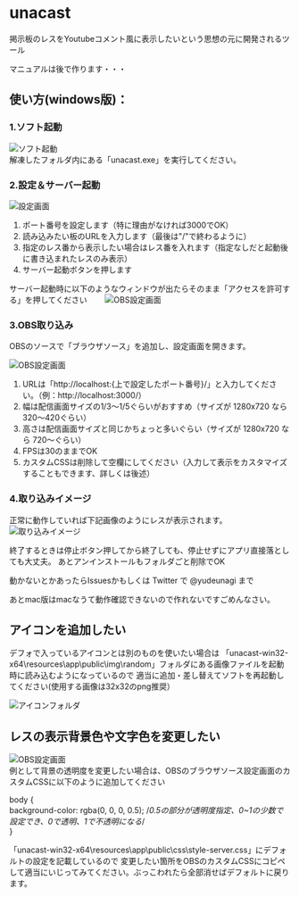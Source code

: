# unacast
掲示板のレスをYoutubeコメント風に表示したいという思想の元に開発されるツール

マニュアルは後で作ります・・・

## 使い方(windows版)：

### 1.ソフト起動
![ソフト起動](https://raw.githubusercontent.com/yudeunagi/unacast/develop/documents/help/img/help01.jpg)  
解凍したフォルダ内にある「unacast.exe」を実行してください。

### 2.設定＆サーバー起動
![設定画面](https://raw.githubusercontent.com/yudeunagi/unacast/develop/documents/help/img/help02.jpg)  
1. ポート番号を設定します（特に理由がなければ3000でOK）
1. 読み込みたい板のURLを入力します（最後は"/"で終わるように）
1. 指定のレス番から表示したい場合はレス番を入れます（指定なしだと起動後に書き込まれたレスのみ表示）
1. サーバー起動ボタンを押します

サーバー起動時に以下のようなウィンドウが出たらそのまま「アクセスを許可する」を押してください　　
![OBS設定画面](https://raw.githubusercontent.com/yudeunagi/unacast/develop/documents/help/img/firewall.jpg)  

### 3.OBS取り込み
OBSのソースで「ブラウザソース」を追加し、設定画面を開きます。

![OBS設定画面](https://raw.githubusercontent.com/yudeunagi/unacast/develop/documents/help/img/help03.jpg)  
1. URLは「http://localhost:{上で設定したポート番号}/」と入力してください。（例：http://localhost:3000/）
1. 幅は配信画面サイズの1/3～1/5ぐらいがおすすめ（サイズが 1280x720 なら 320～420ぐらい）
1. 高さは配信画面サイズと同じかちょっと多いぐらい（サイズが 1280x720 なら 720～ぐらい）
1. FPSは30のままでOK
1. カスタムCSSは削除して空欄にしてください（入力して表示をカスタマイズすることもできます、詳しくは後述）

### 4.取り込みイメージ
正常に動作していれば下記画像のようにレスが表示されます。  
![取り込みイメージ](https://raw.githubusercontent.com/yudeunagi/unacast/develop/documents/help/img/help04.jpg)  


終了するときは停止ボタン押してから終了しても、停止せずにアプリ直接落としても大丈夫。
あとアンインストールもフォルダごと削除でOK

動かないとかあったらIssuesかもしくは Twitter で @yudeunagi まで

あとmac版はmacなうて動作確認できないので作れないですごめんなさい。

## アイコンを追加したい
デフォで入っているアイコンとは別のものを使いたい場合は
「unacast-win32-x64\resources\app\public\img\random」フォルダにある画像ファイルを起動時に読み込むようになっているので
適当に追加・差し替えてソフトを再起動してください(使用する画像は32x32のpng推奨）

![アイコンフォルダ](https://raw.githubusercontent.com/yudeunagi/unacast/develop/documents/help/img/help_add_icon.jpg)  


## レスの表示背景色や文字色を変更したい
![OBS設定画面](https://raw.githubusercontent.com/yudeunagi/unacast/develop/documents/help/img/help03.jpg)  
例として背景の透明度を変更したい場合は、OBSのブラウザソース設定画面のカスタムCSSに以下のように追加してください

  body {  
    background-color: rgba(0, 0, 0, 0.5); /*0.5の部分が透明度指定、0~1の少数で設定でき、0で透明、1で不透明になる*/  
  }  

「unacast-win32-x64\resources\app\public\css\style-server.css」にデフォルトの設定を記載しているので
変更したい箇所をOBSのカスタムCSSにコピペして適当にいじってみてください。ぶっこわれたら全部消せばデフォルトに戻ります。
